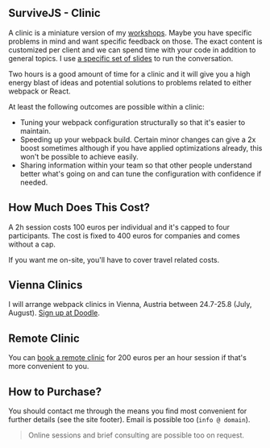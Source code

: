 ## SurviveJS - Clinic

A clinic is a miniature version of my [workshops](/workshop/). Maybe you have specific problems in mind and want specific feedback on those. The exact content is customized per client and we can spend time with your code in addition to general topics. I use [a specific set of slides](https://presentations.survivejs.com/webpack-the-good-parts/) to run the conversation.

Two hours is a good amount of time for a clinic and it will give you a high energy blast of ideas and potential solutions to problems related to either webpack or React.

At least the following outcomes are possible within a clinic:

* Tuning your webpack configuration structurally so that it's easier to maintain.
* Speeding up your webpack build. Certain minor changes can give a 2x boost sometimes although if you have applied optimizations already, this won't be possible to achieve easily.
* Sharing information within your team so that other people understand better what's going on and can tune the configuration with confidence if needed.

## How Much Does This Cost?

A 2h session costs 100 euros per individual and it's capped to four participants. The cost is fixed to 400 euros for companies and comes without a cap.

If you want me on-site, you'll have to cover travel related costs.

## Vienna Clinics

I will arrange webpack clinics in Vienna, Austria between 24.7-25.8 (July, August). [Sign up at Doodle](https://survivejs.doodle.com/poll/mihayszmt5teb858).

## Remote Clinic

You can [book a remote clinic](https://calendly.com/survivejs/clinic-for-remote) for 200 euros per an hour session if that's more convenient to you.

## How to Purchase?

You should contact me through the means you find most convenient for further details (see the site footer). Email is possible too (`info @ domain`).

> Online sessions and brief consulting are possible too on request.
